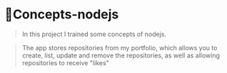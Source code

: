 # 📖Concepts-nodejs


>In this project I trained some concepts of nodejs.

>The app stores repositories from my portfolio, which allows you to create, list, update and remove the repositories, as well as allowing repositories to receive "likes"
